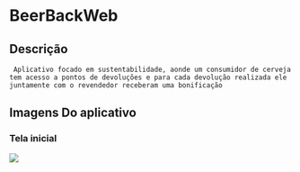 # BeerBackWeb
## Descrição
     Aplicativo focado em sustentabilidade, aonde um consumidor de cerveja tem acesso a pontos de devoluções e para cada devolução realizada ele juntamente com o revendedor receberam uma bonificação


## Imagens Do aplicativo

### Tela inicial
<img src=”./print/autenticador.png”>
